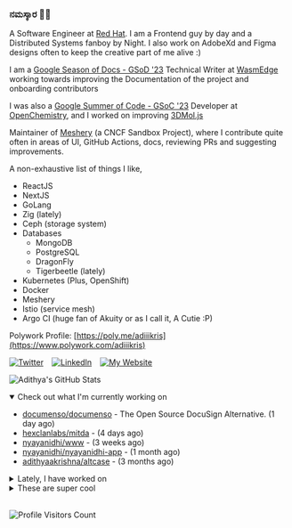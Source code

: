 ### ನಮಸ್ಕಾರ 🙏🏼
  
A Software Engineer at [Red Hat](https://www.redhat.com). I am a Frontend guy by day and a Distributed Systems fanboy by Night. I also work on AdobeXd and Figma designs often to keep the creative part of me alive :)

I am a [Google Season of Docs - GSoD '23](https://developers.google.com/season-of-docs) Technical Writer at [WasmEdge](https://github.com/WasmEdge) working towards improving the Documentation of the project and onboarding contributors

I was also a [Google Summer of Code - GSoC '23](https://summerofcode.withgoogle.com/) Developer at [OpenChemistry](https://openchemistry.org), and I worked on improving [3DMol.js](https://github.com/3dmol/3Dmol.js)

Maintainer of [Meshery](https://github.com/meshery) (a CNCF Sandbox Project), where I contribute quite often in areas of UI, GitHub Actions, docs, reviewing PRs and suggesting improvements.

A non-exhaustive list of things I like,

- ReactJS
- NextJS
- GoLang
- Zig (lately)
- Ceph (storage system)
- Databases
  - MongoDB
  - PostgreSQL
  - DragonFly
  - Tigerbeetle (lately)
- Kubernetes (Plus, OpenShift)
- Docker
- Meshery
- Istio (service mesh)
- Argo CI (huge fan of Akuity or as I call it, A Cutie :P)

Polywork Profile: [https://poly.me/adiiikris](https://www.polywork.com/adiiikris)

[![Twitter](https://img.shields.io/badge/-@adii_kris-%231DA1F2?style=for-the-badge&logo=twitter&logoColor=ffffff)](https:/twitter.adikris.in) &ensp;
[![LinkedIn](https://img.shields.io/badge/-Adithya%20Krishna-%230A67C3?style=for-the-badge&logo=linkedin&logoColor=ffffff)](https://linkedin.adikris.in/) &ensp;
[![My Website](https://img.shields.io/badge/-My%20Website-%230A67C3?style=for-the-badge)](https://adikris.in/)



![Adithya's GitHub Stats](https://github-readme-stats.vercel.app/api?username=adithyaakrishna&show_icons=true&hide_border=true&title_color=fff&icon_color=79ff97&text_color=9f9f9f&bg_color=151515)


<details open="true">
  <summary>Check out what I'm currently working on</summary>
  
  - [documenso/documenso](https://github.com/documenso/documenso) - The Open Source DocuSign Alternative. (1 day ago)
  - [hexclanlabs/mitda](https://github.com/hexclanlabs/mitda) -  (4 days ago)
  - [nyayanidhi/www](https://github.com/nyayanidhi/www) -  (3 weeks ago)
  - [nyayanidhi/nyayanidhi-app](https://github.com/nyayanidhi/nyayanidhi-app) -  (1 month ago)
  - [adithyaakrishna/altcase](https://github.com/adithyaakrishna/altcase) -  (3 months ago)
</details>

<details>
  <summary>Lately, I have worked on</summary>
  
  - [chore: updated url regex](https://github.com/documenso/documenso/pull/1017) on [documenso/documenso](https://github.com/documenso/documenso) (1 day ago)
  - [feat: updated mobile header](https://github.com/documenso/documenso/pull/1004) on [documenso/documenso](https://github.com/documenso/documenso) (4 days ago)
  - [chore: updated code of conduct link](https://github.com/documenso/documenso/pull/999) on [documenso/documenso](https://github.com/documenso/documenso) (5 days ago)
  - [feat: improved ui of document dropzone for max quota state](https://github.com/documenso/documenso/pull/997) on [documenso/documenso](https://github.com/documenso/documenso) (5 days ago)
  - [chore: update profile claim dialog and modal](https://github.com/documenso/documenso/pull/983) on [documenso/documenso](https://github.com/documenso/documenso) (1 week ago)
</details>

<details>
  <summary>These are super cool</summary>
  
  - [adamcohenhillel/ADeus](https://github.com/adamcohenhillel/ADeus) - An open source AI wearable device that captures what you say and hear in the real world and then transcribes and stores it on your own server. You can then chat with Adeus using the app, and it will have all the right context about what you want to talk about - a truly personalized, personal AI. (1 week ago)
  - [un/inbox](https://github.com/un/inbox) - Modern email for teams and professionals. A replacement for outdated email technology and tools. Alt to hey.com, front.com, missiveapp.com (1 week ago)
  - [Multiwoven/multiwoven](https://github.com/Multiwoven/multiwoven) - 🔥🔥🔥 Open Source Salesforce CDP Alternative (3 weeks ago)
  - [prajwalkulkarni/react.dev](https://github.com/prajwalkulkarni/react.dev) - The React documentation website (1 month ago)
  - [revertinc/revert](https://github.com/revertinc/revert) - Revert makes it incredibly easy to build integrations with any third party API (1 month ago)
</details>

<br> 

![Profile Visitors Count](https://profile-counter.glitch.me/adithyaakrishna/count.svg)
